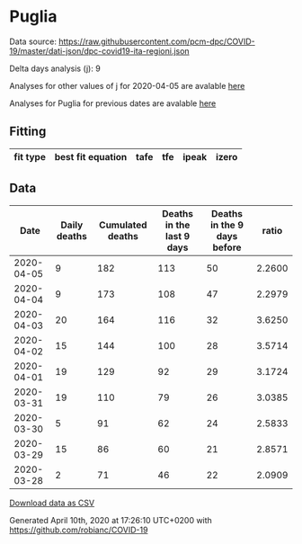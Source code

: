 # Puglia

Data source: https://raw.githubusercontent.com/pcm-dpc/COVID-19/master/dati-json/dpc-covid19-ita-regioni.json

Delta days analysis (j): 9

Analyses for other values of j for 2020-04-05 are avalable [here](../README.md)

Analyses for Puglia for previous dates are avalable [here](../../README.md)

## Fitting 
|fit type|best fit equation|tafe|tfe|ipeak|izero|
|-------|-----|--------|------|---|---|

## Data
|Date|Daily deaths|Cumulated deaths|Deaths in the last 9 days|Deaths in the 9 days before|ratio|
|----|----------|-----------|-------|--------------------|-----|
|2020-04-05|9|182|113|50|2.2600|
|2020-04-04|9|173|108|47|2.2979|
|2020-04-03|20|164|116|32|3.6250|
|2020-04-02|15|144|100|28|3.5714|
|2020-04-01|19|129|92|29|3.1724|
|2020-03-31|19|110|79|26|3.0385|
|2020-03-30|5|91|62|24|2.5833|
|2020-03-29|15|86|60|21|2.8571|
|2020-03-28|2|71|46|22|2.0909|

[Download data as CSV](COVID-19_puglia_j9_2020-04-05.csv)

Generated April 10th, 2020 at 17:26:10 UTC+0200 with https://github.com/robianc/COVID-19
